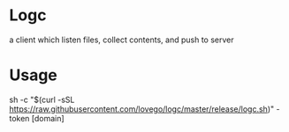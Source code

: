 # Logc
a client which listen files, collect contents, and push to server
# Usage
sh -c "$(curl -sSL https://raw.githubusercontent.com/lovego/logc/master/release/logc.sh)" - token \[domain\]